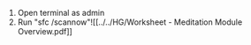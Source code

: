 1. Open terminal as admin
2. Run "sfc /scannow"![[../../HG/Worksheet - Meditation Module Overview.pdf]]